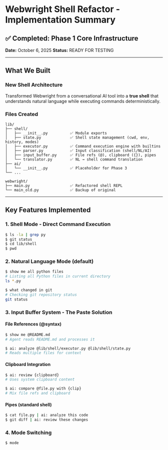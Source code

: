 # Webwright Shell Refactor - Implementation Summary

## ✅ Completed: Phase 1 Core Infrastructure

**Date:** October 6, 2025
**Status:** READY FOR TESTING

---

## What We Built

### New Shell Architecture

Transformed Webwright from a conversational AI tool into a **true shell** that understands natural language while executing commands deterministically.

### Files Created

```
lib/
├── shell/
│   ├── __init__.py          ✅ Module exports
│   ├── state.py             ✅ Shell state management (cwd, env, history, modes)
│   ├── executor.py          ✅ Command execution engine with builtins
│   ├── parser.py            ✅ Input classification (shell/NL/AI)
│   ├── input_buffer.py      ✅ File refs (@), clipboard ({}), pipes
│   └── translator.py        ✅ NL → shell command translation
├── ai/
│   └── __init__.py          ✅ Placeholder for Phase 3
└── ...

webwright/
├── main.py                  ✅ Refactored shell REPL
└── main_old.py              ✅ Backup of original
```

---

## Key Features Implemented

### 1. **Shell Mode** - Direct Command Execution
```bash
$ ls -la | grep py
$ git status
$ cd lib/shell
$ pwd
```

### 2. **Natural Language Mode** (default)
```bash
$ show me all python files
# Listing all Python files in current directory
ls *.py

$ what changed in git
# Checking git repository status
git status
```

### 3. **Input Buffer System** - The Paste Solution

#### File References (@syntax)
```bash
$ show me @README.md
# Agent reads README.md and processes it

$ ai: analyze @lib/shell/executor.py @lib/shell/state.py
# Reads multiple files for context
```

#### Clipboard Integration
```bash
$ ai: review {clipboard}
# Uses system clipboard content

$ ai: compare @file.py with {clip}
# Mix file refs and clipboard
```

#### Pipes (standard shell)
```bash
$ cat file.py | ai: analyze this code
$ git diff | ai: review these changes
```

### 4. **Mode Switching**
```bash
$ mode